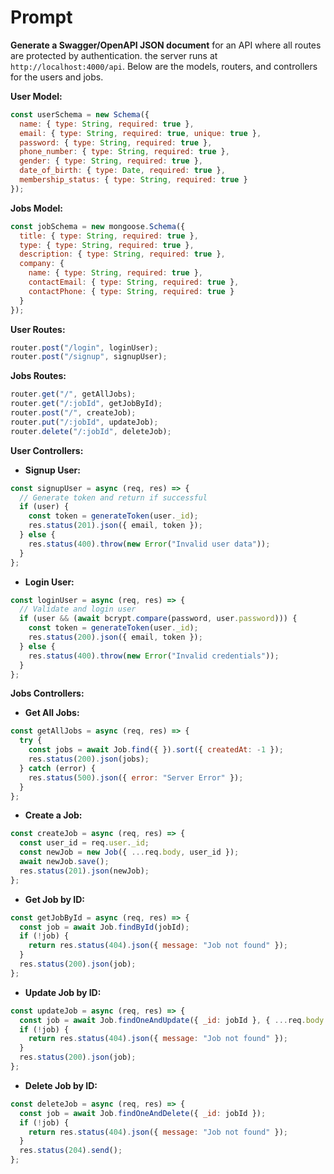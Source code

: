 # Prompt 

**Generate a Swagger/OpenAPI JSON document** for an API where all routes are protected by authentication. the server runs at `http://localhost:4000/api`. Below are the models, routers, and controllers for the users and jobs.

**User Model:**

```javascript
const userSchema = new Schema({
  name: { type: String, required: true },
  email: { type: String, required: true, unique: true },
  password: { type: String, required: true },
  phone_number: { type: String, required: true },
  gender: { type: String, required: true },
  date_of_birth: { type: Date, required: true },
  membership_status: { type: String, required: true }
});
```

**Jobs Model:**

```javascript
const jobSchema = new mongoose.Schema({
  title: { type: String, required: true },
  type: { type: String, required: true },
  description: { type: String, required: true },
  company: {
    name: { type: String, required: true },
    contactEmail: { type: String, required: true },
    contactPhone: { type: String, required: true }
  }
});
```

**User Routes:**

```javascript
router.post("/login", loginUser);
router.post("/signup", signupUser);
```

**Jobs Routes:**

```javascript
router.get("/", getAllJobs);
router.get("/:jobId", getJobById);
router.post("/", createJob);
router.put("/:jobId", updateJob);
router.delete("/:jobId", deleteJob);
```

**User Controllers:**

- **Signup User:**

```javascript
const signupUser = async (req, res) => {
  // Generate token and return if successful
  if (user) {
    const token = generateToken(user._id);
    res.status(201).json({ email, token });
  } else {
    res.status(400).throw(new Error("Invalid user data"));
  }
};
```

- **Login User:**

```javascript
const loginUser = async (req, res) => {
  // Validate and login user
  if (user && (await bcrypt.compare(password, user.password))) {
    const token = generateToken(user._id);
    res.status(200).json({ email, token });
  } else {
    res.status(400).throw(new Error("Invalid credentials"));
  }
};
```

**Jobs Controllers:**

- **Get All Jobs:**

```javascript
const getAllJobs = async (req, res) => {
  try {
    const jobs = await Job.find({ }).sort({ createdAt: -1 });
    res.status(200).json(jobs);
  } catch (error) {
    res.status(500).json({ error: "Server Error" });
  }
};
```

- **Create a Job:**

```javascript
const createJob = async (req, res) => {
  const user_id = req.user._id;
  const newJob = new Job({ ...req.body, user_id });
  await newJob.save();
  res.status(201).json(newJob);
};
```

- **Get Job by ID:**

```javascript
const getJobById = async (req, res) => {
  const job = await Job.findById(jobId);
  if (!job) {
    return res.status(404).json({ message: "Job not found" });
  }
  res.status(200).json(job);
};
```

- **Update Job by ID:**

```javascript
const updateJob = async (req, res) => {
  const job = await Job.findOneAndUpdate({ _id: jobId }, { ...req.body }, { new: true });
  if (!job) {
    return res.status(404).json({ message: "Job not found" });
  }
  res.status(200).json(job);
};
```

- **Delete Job by ID:**

```javascript
const deleteJob = async (req, res) => {
  const job = await Job.findOneAndDelete({ _id: jobId });
  if (!job) {
    return res.status(404).json({ message: "Job not found" });
  }
  res.status(204).send();
};
```

